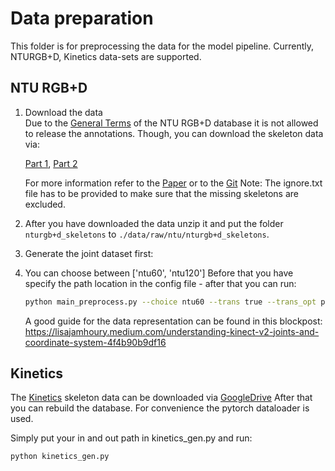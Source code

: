 # Data preparation

This folder is for preprocessing the data for the model pipeline.
Currently, NTURGB+D, Kinetics data-sets are supported.


## NTU RGB+D

1. Download the data<br>
Due to the [General Terms](https://rose1.ntu.edu.sg/dataset/actionRecognition/) of the NTU RGB+D database it is not 
allowed to release the annotations. Though, you can download the skeleton data via:

    [Part 1](https://drive.google.com/open?id=1CUZnBtYwifVXS21yVg62T-vrPVayso5H),
    [Part 2](https://drive.google.com/open?id=1tEbuaEqMxAV7dNc4fqu1O4M7mC6CJ50w)

    For more information refer to the [Paper](https://arxiv.org/pdf/1905.04757.pdf) or to the 
    [Git](https://github.com/shahroudy/NTURGB-D)
    Note: The ignore.txt file has to be provided to make sure that the missing skeletons are excluded.<br>

2. After you have downloaded the data unzip it and put the folder `nturgb+d_skeletons` to `./data/raw/ntu/nturgb+d_skeletons`.

3. Generate the joint dataset first:<br>
4. You can choose between ['ntu60', 'ntu120']
    Before that you have specify the path location in the config file - after that you can run:
    ```bash
   python main_preprocess.py --choice ntu60 --trans true --trans_opt pad sub paralles_s parallel_h view
   ```
   A good guide for the data representation can be found in this blockpost:<br>
    https://lisajamhoury.medium.com/understanding-kinect-v2-joints-and-coordinate-system-4f4b90b9df16

## Kinetics

The [Kinetics](https://deepmind.com/research/open-source/open-source-datasets/kinetics/) skeleton data can be downloaded 
via [GoogleDrive](https://drive.google.com/open?id=1SPQ6FmFsjGg3f59uCWfdUWI-5HJM_YhZ)
After that you can rebuild the database. For convenience the pytorch dataloader is used.

Simply put your in and out path in kinetics_gen.py and run:
 ```bash
python kinetics_gen.py 
```

